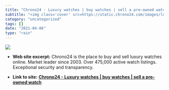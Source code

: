 ```yaml
---
title: "Chrono24 - Luxury watches | buy watches | sell a pre-owned watch"
subtitle: "<img class='cover' src=https://static.chrono24.com/images/logo/chrono24_linkrel.gif>"
category: "uncategorized"
tags: []
date: "2021-04-06"
type: "rain"
---
```

<img class="cover" src=https://static.chrono24.com/images/logo/chrono24_linkrel.gif>



* **Web site excerpt:** Chrono24 is the place to buy and sell luxury watches online. Market leader since 2003. Over 475,000 active watch listings. Exceptional security and transparency.

* **Link to site:** **[Chrono24 - Luxury watches | buy watches | sell a pre-owned watch](http://www.chrono24.com)**